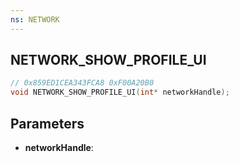 ```yaml
---
ns: NETWORK
---
```

## NETWORK_SHOW_PROFILE_UI

```c
// 0x859ED1CEA343FCA8 0xF00A20B0
void NETWORK_SHOW_PROFILE_UI(int* networkHandle);
```

## Parameters
* **networkHandle**:
